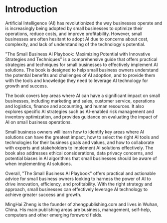 # Introduction

Artificial Intelligence (AI) has revolutionized the way businesses operate and is increasingly being adopted by small businesses to optimize their operations, reduce costs, and improve profitability. However, small businesses are often hesitant to adopt AI due to concerns about cost, complexity, and lack of understanding of the technology's potential.

"The Small Business AI Playbook: Maximizing Potential with Innovative Strategies and Techniques" is a comprehensive guide that offers practical strategies and techniques for small businesses to effectively implement AI solutions. The book is designed to help small business owners understand the potential benefits and challenges of AI adoption, and to provide them with the tools and knowledge they need to leverage AI technology for growth and success.

The book covers key areas where AI can have a significant impact on small businesses, including marketing and sales, customer service, operations and logistics, finance and accounting, and human resources. It also explores specific AI strategies such as AI-enabled risk management and inventory optimization, and provides guidance on evaluating the impact of AI on small business operations.

Small business owners will learn how to identify key areas where AI solutions can have the greatest impact, how to select the right AI tools and technologies for their business goals and values, and how to collaborate with experts and stakeholders to implement AI solutions effectively. The book also addresses ethical considerations, data privacy concerns, and potential biases in AI algorithms that small businesses should be aware of when implementing AI solutions.

Overall, "The Small Business AI Playbook" offers practical and actionable advice for small business owners looking to harness the power of AI to drive innovation, efficiency, and profitability. With the right strategy and approach, small businesses can effectively leverage AI technology to achieve greater success and growth.

MingHai Zheng is the founder of zhengpublishing.com and lives in Wuhan, China. His main publishing areas are business, management, self-help, computers and other emerging foreword fields.
